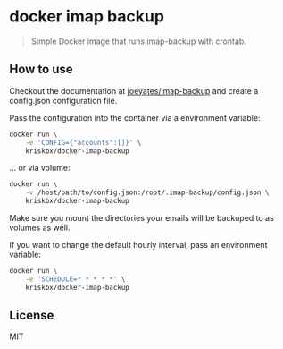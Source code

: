 # docker imap backup 

> Simple Docker image that runs imap-backup with crontab.

## How to use

Checkout the documentation at [joeyates/imap-backup](https://github.com/joeyates/imap-backup#configuration-file) and create a config.json configuration file.

Pass the configuration into the container via a environment variable:

```bash
docker run \
    -e 'CONFIG={"accounts":[]}' \
    kriskbx/docker-imap-backup
```

… or via volume:

```bash
docker run \
    -v /host/path/to/config.json:/root/.imap-backup/config.json \
    kriskbx/docker-imap-backup
```

Make sure you mount the directories your emails will be backuped to as volumes as well.

If you want to change the default hourly interval, pass an environment variable:

```bash
docker run \
    -e 'SCHEDULE=* * * * *' \
    kriskbx/docker-imap-backup
```

## License

MIT
